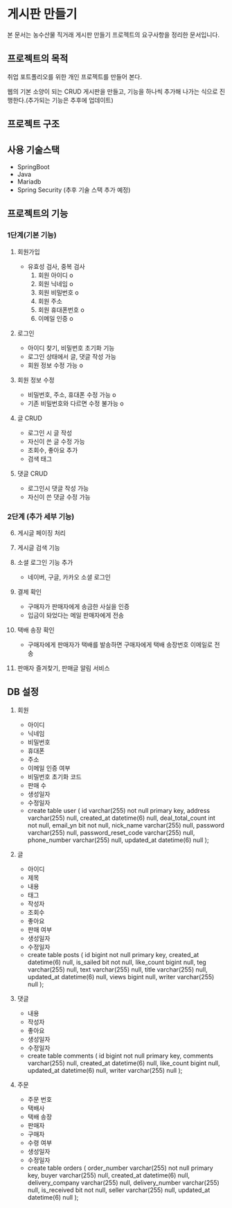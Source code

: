 # 게시판 만들기

본 문서는 농수산물 직거래 게시판 만들기 프로젝트의 요구사항을 정리한 문서입니다.

## 프로젝트의 목적

취업 포트폴리오를 위한 개인 프로젝트를 만들어 본다.

웹의 기본 소양이 되는 CRUD 게시판을 만들고, 기능을 하나씩 추가해 나가는 식으로 진행한다.(추가되는 기능은 추후에 업데이트)

## 프로젝트 구조

<!-- ![img.png](img/architecture.png) -->

## 사용 기술스택

- SpringBoot
- Java
- Mariadb
- Spring Security
  (추후 기술 스택 추가 예정)

## 프로젝트의 기능

### 1단계(기본 기능)

1. 회원가입
    - 유효성 검사, 중복 검사
        1. 회원 아이디 o
        2. 회원 닉네임 o
        3. 회원 비밀번호 o
        4. 회원 주소 
        5. 회원 휴대폰번호 o
        6. 이메일 인증 o


2. 로그인
    - 아이디 찾기, 비밀번호 초기화 기능 
    - 로그인 상태에서 글, 댓글 작성 가능 
    - 회원 정보 수정 가능 o


3. 회원 정보 수정
    - 비밀번호, 주소, 휴대폰 수정 가능 o
    - 기존 비밀번호와 다르면 수정 불가능 o


4. 글 CRUD
    - 로그인 시 글 작성 
    - 자신이 쓴 글 수정 가능
    - 조회수, 좋아요 추가
    - 검색 태그


5. 댓글 CRUD
    - 로그인시 댓글 작성 가능
    - 자신이 쓴 댓글 수정 가능

### 2단계 (추가 세부 기능)

6. 게시글 페이징 처리


7. 게시글 검색 기능


8. 소셜 로그인 기능 추가
    - 네이버, 구글, 카카오 소셜 로그인


9. 결제 확인
    - 구매자가 판매자에게 송금한 사실을 인증
    - 입금이 돠었다는 메일 판매자에게 전송


10. 택배 송장 확인
    - 구매자에게 판매자가 택배를 발송하면 구매자에게 택배 송장번호 이메일로 전송

11. 판매자 즐겨찾기, 판매글 알림 서비스

## DB 설정

1. 회원
    - 아이디
    - 닉네임
    - 비밀번호
    - 휴대폰
    - 주소
    - 이메일 인증 여부
    - 비밀번호 초기화 코드
    - 판매 수
    - 생성일자
    - 수정일자
    - create table user
      (
      id                  varchar(255) not null primary key, 
      address             varchar(255) null,
      created_at          datetime(6)  null,
      deal_total_count    int          not null,
      email_yn            bit          not null,
      nick_name           varchar(255) null,
      password            varchar(255) null,
      password_reset_code varchar(255) null,
      phone_number        varchar(255) null,
      updated_at          datetime(6)  null
      );


2. 글
    - 아이디
    - 제목
    - 내용
    - 태그
    - 작성자
    - 조회수
    - 좋아요
    - 판매 여부
    - 생성일자
    - 수정일자
    - create table posts
      (
      id         bigint       not null primary key,
      created_at datetime(6)  null,
      is_sailed  bit          not null,
      like_count bigint       null,
      teg        varchar(255) null,
      text       varchar(255) null,
      title      varchar(255) null,
      updated_at datetime(6)  null,
      views      bigint       null,
      writer     varchar(255) null
      );


3. 댓글
    - 내용
    - 작성자
    - 좋아요
    - 생성일자
    - 수정일자
    - create table comments
      (
      id         bigint       not null primary key,
      comments   varchar(255) null,
      created_at datetime(6)  null,
      like_count bigint       null,
      updated_at datetime(6)  null,
      writer     varchar(255) null
      );


4. 주문
    - 주문 번호
    - 택배사
    - 택배 송장
    - 판매자
    - 구매자
    - 수령 여부
    - 생성일자
    - 수정일자
    - create table orders
      (
      order_number     varchar(255) not null primary key,
      buyer            varchar(255) null,
      created_at       datetime(6)  null,
      delivery_company varchar(255) null,
      delivery_number  varchar(255) null,
      is_received      bit          not null,
      seller           varchar(255) null,
      updated_at       datetime(6)  null
      );



